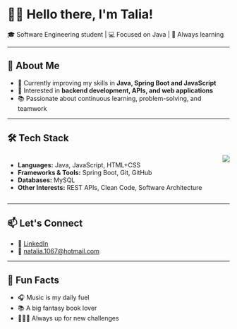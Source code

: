 # 👋🏼 Hello there, I'm Talia!  

🎓 Software Engineering student | 💻 Focused on Java | 🌱 Always learning  

---

## 🚀 About Me  
- 🔭 Currently improving my skills in **Java, Spring Boot and JavaScript**  
- 🌱 Interested in **backend development, APIs, and web applications**  
- 📚 Passionate about continuous learning, problem-solving, and teamwork  

---

## 🛠️ Tech Stack  

<div style="display: flex; justify-content: space-between;">

  <div>
    
  - **Languages:** Java, JavaScript, HTML+CSS  
  - **Frameworks & Tools:** Spring Boot, Git, GitHub  
  - **Databases:** MySQL  
  - **Other Interests:** REST APIs, Clean Code, Software Architecture  

  </div>

  <div align="center">
    <img src="https://github-readme-stats.vercel.app/api/top-langs/?username=Talia-R&layout=compact&theme=radical" />
  </div>

</div>

---

## 📫 Let's Connect  
- 💼 [LinkedIn](https://www.linkedin.com/in/taliareis/)  
- 📧 natalia.1067@hotmail.com 
---

## 💜 Fun Facts  
- 🎧 Music is my daily fuel  
- 📚 A big fantasy book lover  
- 🚴🏽‍♀️ Always up for new challenges
